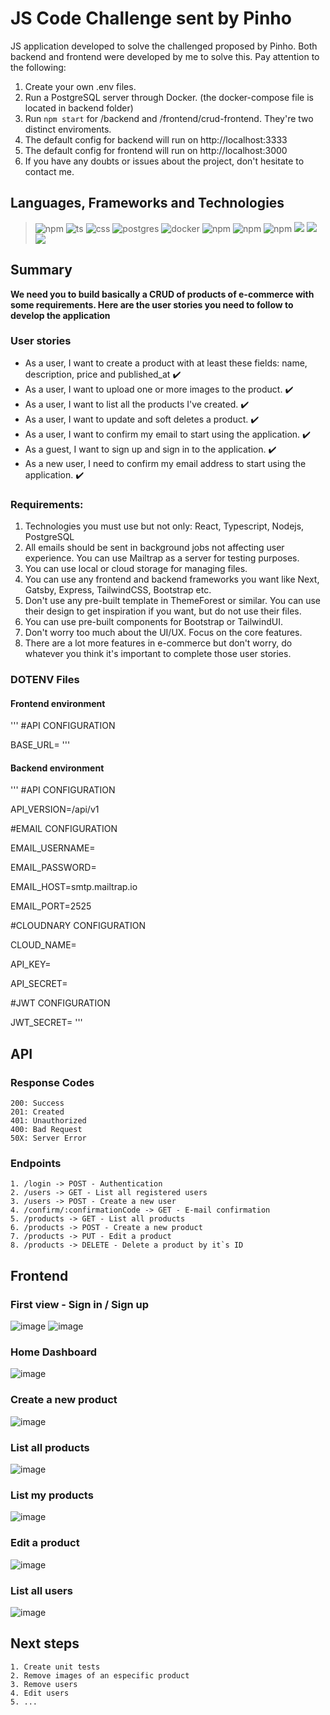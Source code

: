 # JS Code Challenge sent by Pinho
JS application developed to solve the challenged proposed by Pinho. Both backend and frontend were developed by me to solve this. Pay attention to the following:
1. Create your own .env files.
2. Run a PostgreSQL server through Docker. (the docker-compose file is located in backend folder)
3. Run ```npm start``` for /backend and /frontend/crud-frontend. They're two distinct enviroments. 
4. The default config for backend will run on http://localhost:3333
5. The default config for frontend will run on http://localhost:3000
6. If you have any doubts or issues about the project, don't hesitate to contact me.

## Languages, Frameworks and Technologies
> ![npm](https://img.shields.io/npm/v/express?color=black&label=NodeJS&logo=node.js)
> ![ts](https://flat.badgen.net/badge/-/TypeScript/blue?icon=typescript&label)
> ![css](https://img.shields.io/badge/CSS-Primitive-informational)
> ![postgres](https://img.shields.io/badge/postgresql-10.0-blue?label=PostgreSQL&logo=postgresql)
> ![docker](https://img.shields.io/badge/3.3.0-blue?label=Docker&logo=docker)
> ![npm](https://img.shields.io/npm/v/express?color=black&label=Express&logo=node.js)
> ![npm](https://img.shields.io/npm/v/react?color=black&label=React&logo=react)
> ![npm](https://img.shields.io/npm/v/knex?color=black&label=Knex&logo=wolfram&logoColor=orange)
> ![](https://img.shields.io/badge/token-JWT-informational)
> ![](https://img.shields.io/badge/mail-mailtrap-informational)
> ![](https://img.shields.io/badge/cloud-cloudnary-informational)

## Summary
**We need you to build basically a CRUD of products of e-commerce with some requirements. Here are the user stories you need to follow to develop the application**

### User stories
-   As a user, I want to create a product with at least these fields: name, description, price and published_at :heavy_check_mark:
-   As a user, I want to upload one or more images to the product. :heavy_check_mark:
-   As a user, I want to list all the products I've created. :heavy_check_mark:   
-   As a user, I want to update and soft deletes a product. :heavy_check_mark:
-   As a user, I want to confirm my email to start using the application. :heavy_check_mark:
-   As a guest, I want to sign up and sign in to the application. :heavy_check_mark:
-   As a new user, I need to confirm my email address to start using the application. :heavy_check_mark:
### Requirements:
1.  Technologies you must use but not only: React, Typescript, Nodejs, PostgreSQL    
2.  All emails should be sent in background jobs not affecting user experience. You can use Mailtrap as a server for testing purposes.    
3.  You can use local or cloud storage for managing files.    
4.  You can use any frontend and backend frameworks you want like Next, Gatsby, Express, TailwindCSS, Bootstrap etc.    
5.  Don't use any pre-built template in ThemeForest or similar. You can use their design to get inspiration if you want, but do not use their files.    
6.  You can use pre-built components for Bootstrap or TailwindUI.    
7.  Don't worry too much about the UI/UX. Focus on the core features.    
8.  There are a lot more features in e-commerce but don't worry, do whatever you think it's important to complete those user stories.

### DOTENV Files
#### Frontend environment
'''
#API CONFIGURATION

BASE_URL=
'''
#### Backend environment
'''
#API CONFIGURATION

API_VERSION=/api/v1

#EMAIL CONFIGURATION

EMAIL_USERNAME=

EMAIL_PASSWORD=

EMAIL_HOST=smtp.mailtrap.io

EMAIL_PORT=2525

#CLOUDNARY CONFIGURATION

CLOUD_NAME=

API_KEY=

API_SECRET=

#JWT CONFIGURATION

JWT_SECRET=
'''
## API
### Response Codes 
```
200: Success
201: Created
401: Unauthorized
400: Bad Request
50X: Server Error
```
### Endpoints
``` 
1. /login -> POST - Authentication
2. /users -> GET - List all registered users
3. /users -> POST - Create a new user
4. /confirm/:confirmationCode -> GET - E-mail confirmation
5. /products -> GET - List all products
6. /products -> POST - Create a new product
7. /products -> PUT - Edit a product
8. /products -> DELETE - Delete a product by it`s ID
```
## Frontend
### First view - Sign in / Sign up
![image](https://user-images.githubusercontent.com/21188945/114710855-a0e93480-9d04-11eb-8811-6623a44b8c75.png)
![image](https://user-images.githubusercontent.com/21188945/114710884-a8104280-9d04-11eb-9df7-20d76a8637ab.png)
### Home Dashboard
![image](https://user-images.githubusercontent.com/21188945/114710973-c5dda780-9d04-11eb-9b80-f0c95c1592f1.png)
### Create a new product
![image](https://user-images.githubusercontent.com/21188945/114710993-cfffa600-9d04-11eb-93dc-e7fe278e2b65.png)
### List all products
![image](https://user-images.githubusercontent.com/21188945/114711029-db52d180-9d04-11eb-9317-f7f1ccddcff2.png)
### List my products
![image](https://user-images.githubusercontent.com/21188945/114628071-ab67e780-9c8c-11eb-8368-875e385b4502.png)
### Edit a product
![image](https://user-images.githubusercontent.com/21188945/114711067-e574d000-9d04-11eb-846a-254e1d6e5d67.png)
### List all users
![image](https://user-images.githubusercontent.com/21188945/114711496-67fd8f80-9d05-11eb-971c-f057f9abc973.png)
## Next steps
```
1. Create unit tests
2. Remove images of an especific product
3. Remove users
4. Edit users
5. ...
```
